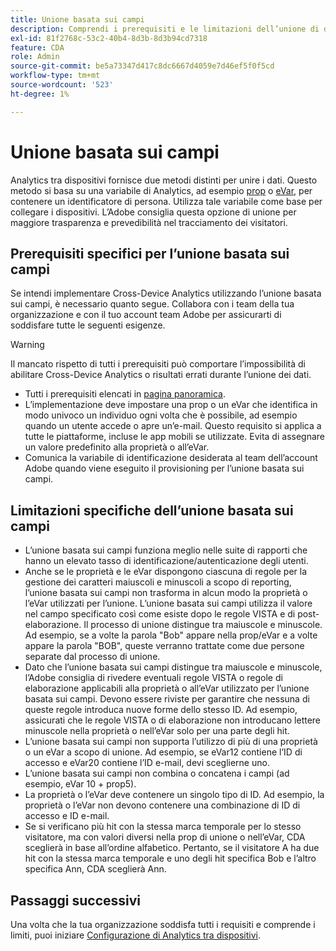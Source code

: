 ```yaml
---
title: Unione basata sui campi
description: Comprendi i prerequisiti e le limitazioni dell’unione di dati utilizzando l’unione basata sui campi.
exl-id: 81f2768c-53c2-40b4-8d3b-8d3b94cd7318
feature: CDA
role: Admin
source-git-commit: be5a73347d417c8dc6667d4059e7d46ef5f0f5cd
workflow-type: tm+mt
source-wordcount: '523'
ht-degree: 1%

---
```


# Unione basata sui campi

Analytics tra dispositivi fornisce due metodi distinti per unire i dati. Questo metodo si basa su una variabile di Analytics, ad esempio [prop](/help/implement/vars/page-vars/prop.md) o [eVar](/help/implement/vars/page-vars/evar.md), per contenere un identificatore di persona. Utilizza tale variabile come base per collegare i dispositivi. L’Adobe consiglia questa opzione di unione per maggiore trasparenza e prevedibilità nel tracciamento dei visitatori.

## Prerequisiti specifici per l’unione basata sui campi

Se intendi implementare Cross-Device Analytics utilizzando l’unione basata sui campi, è necessario quanto segue. Collabora con i team della tua organizzazione e con il tuo account team Adobe per assicurarti di soddisfare tutte le seguenti esigenze.

>[!WARNING]
>
>Il mancato rispetto di tutti i prerequisiti può comportare l’impossibilità di abilitare Cross-Device Analytics o risultati errati durante l’unione dei dati.

* Tutti i prerequisiti elencati in [pagina panoramica](overview.md).
* L’implementazione deve impostare una prop o un eVar che identifica in modo univoco un individuo ogni volta che è possibile, ad esempio quando un utente accede o apre un’e-mail. Questo requisito si applica a tutte le piattaforme, incluse le app mobili se utilizzate. Evita di assegnare un valore predefinito alla proprietà o all’eVar.
* Comunica la variabile di identificazione desiderata al team dell’account Adobe quando viene eseguito il provisioning per l’unione basata sui campi.

## Limitazioni specifiche dell’unione basata sui campi

* L’unione basata sui campi funziona meglio nelle suite di rapporti che hanno un elevato tasso di identificazione/autenticazione degli utenti.
* Anche se le proprietà e le eVar dispongono ciascuna di regole per la gestione dei caratteri maiuscoli e minuscoli a scopo di reporting, l’unione basata sui campi non trasforma in alcun modo la proprietà o l’eVar utilizzati per l’unione. L’unione basata sui campi utilizza il valore nel campo specificato così come esiste dopo le regole VISTA e di post-elaborazione. Il processo di unione distingue tra maiuscole e minuscole. Ad esempio, se a volte la parola &quot;Bob&quot; appare nella prop/eVar e a volte appare la parola &quot;BOB&quot;, queste verranno trattate come due persone separate dal processo di unione.
* Dato che l’unione basata sui campi distingue tra maiuscole e minuscole, l’Adobe consiglia di rivedere eventuali regole VISTA o regole di elaborazione applicabili alla proprietà o all’eVar utilizzato per l’unione basata sui campi. Devono essere riviste per garantire che nessuna di queste regole introduca nuove forme dello stesso ID. Ad esempio, assicurati che le regole VISTA o di elaborazione non introducano lettere minuscole nella proprietà o nell’eVar solo per una parte degli hit.
* L’unione basata sui campi non supporta l’utilizzo di più di una proprietà o un eVar a scopo di unione. Ad esempio, se eVar12 contiene l’ID di accesso e eVar20 contiene l’ID e-mail, devi sceglierne uno.
* L’unione basata sui campi non combina o concatena i campi (ad esempio, eVar 10 + prop5).
* La proprietà o l’eVar deve contenere un singolo tipo di ID. Ad esempio, la proprietà o l’eVar non devono contenere una combinazione di ID di accesso e ID e-mail.
* Se si verificano più hit con la stessa marca temporale per lo stesso visitatore, ma con valori diversi nella prop di unione o nell’eVar, CDA sceglierà in base all’ordine alfabetico. Pertanto, se il visitatore A ha due hit con la stessa marca temporale e uno degli hit specifica Bob e l’altro specifica Ann, CDA sceglierà Ann.


## Passaggi successivi

Una volta che la tua organizzazione soddisfa tutti i requisiti e comprende i limiti, puoi iniziare [Configurazione di Analytics tra dispositivi](setup.md).
